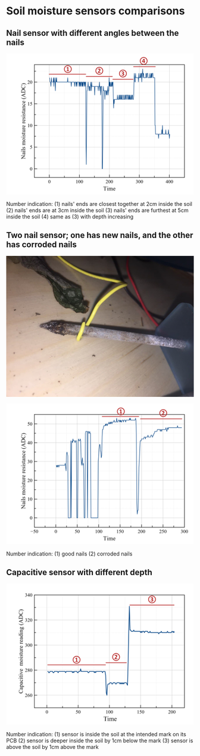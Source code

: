 
# Soil moisture sensors comparisons

## Nail sensor with different angles between the nails

![Nail angle DAQ](/Docs/DAQ/nails-angle-daq.png)

Number indication:
(1) nails' ends are closest together at 2cm inside the soil
(2) nails' ends are at 3cm inside the soil
(3) nails' ends are furthest at 5cm inside the soil
(4) same as (3) with depth increasing


## Two nail sensor; one has new nails, and the other has corroded nails

![Corroded nails](/Docs/DAQ/corroded-nails.jpg)

![Nail corrosion DAQ](/Docs/DAQ/nails-good-vs-corroded-daq.png)

Number indication:
(1) good nails
(2) corroded nails

## Capacitive sensor with different depth

![Capacitive depth DAQ](/Docs/DAQ/capacitive-depth-daq.png)

Number indication:
(1) sensor is inside the soil at the intended mark on its PCB
(2) sensor is deeper inside the soil by 1cm below the mark
(3) sensor is above the soil by 1cm above the mark

